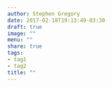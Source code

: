 ```yaml
---
author: Stephen Gregory
date: 2017-02-18T19:13:49-03:30
draft: true
image: ""
menu: ""
share: true
tags:
- tag1
- tag2
title: ""
---
```


